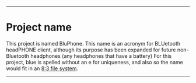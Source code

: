 ***

# Project name

This project is named BluPhone. This name is an acronym for BLUetooth headPHONE client, although its purpose has been expanded for future non-Bluetooth headphones (any headphones that have a battery) For this project, blue is spelled without an e for uniqueness, and also so the name would fit in an [8:3 file system](https://en.wikipedia.org/wiki/8.3_filename).

***

